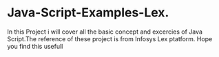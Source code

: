 # Java-Script-Examples-Lex.
In this Project i will cover all the basic concept and excercies of Java Script.The reference of these project is from Infosys Lex ptatform. Hope you find this usefull

